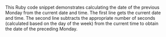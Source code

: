 This Ruby code snippet demonstrates calculating the date of the previous Monday from the current date and time. The first line gets the current date and time. The second line subtracts the appropriate number of seconds (calculated based on the day of the week) from the current time to obtain the date of the preceding Monday.
